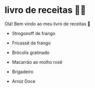 # livro de receitas :man_cook:

Olá! Bem vindo ao meu livro de receitas :wave:

- Strogonoff de frango 

- Fricassê de frango

- Brócolis gratinado 

- Macarrão ao molho rosê 

- Brigadeiro 

- Arroz Doce 
